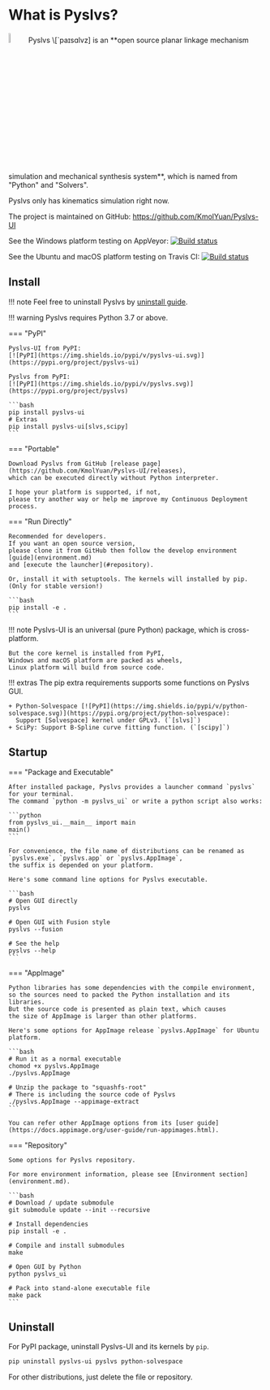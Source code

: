# What is Pyslvs?

<img width="7%" src="https://github.com/KmolYuan/Pyslvs-UI/raw/master/docs/img/favicon.png" alt="pyslvs-icon"/>
Pyslvs \[`paɪsɑlvz] is an
**open source planar linkage mechanism simulation and mechanical synthesis system**,
which is named from "Python" and "Solvers".

Pyslvs only has kinematics simulation right now.

The project is maintained on GitHub: <https://github.com/KmolYuan/Pyslvs-UI>

See the Windows platform testing on AppVeyor:
[![Build status](https://ci.appveyor.com/api/projects/status/d2rxv6psmuj5fco9?svg=true)](https://ci.appveyor.com/project/KmolYuan/pyslvs-ui)

See the Ubuntu and macOS platform testing on Travis CI:
[![Build status](https://img.shields.io/travis/KmolYuan/Pyslvs-UI.svg?logo=travis)](https://travis-ci.org/KmolYuan/Pyslvs-UI)

## Install

!!! note
    Feel free to uninstall Pyslvs by [uninstall guide](#uninstall).

!!! warning
    Pyslvs requires Python 3.7 or above.

=== "PyPI"

    Pyslvs-UI from PyPI:
    [![PyPI](https://img.shields.io/pypi/v/pyslvs-ui.svg)](https://pypi.org/project/pyslvs-ui)

    Pyslvs from PyPI:
    [![PyPI](https://img.shields.io/pypi/v/pyslvs.svg)](https://pypi.org/project/pyslvs)

    ```bash
    pip install pyslvs-ui
    # Extras
    pip install pyslvs-ui[slvs,scipy]
    ```

=== "Portable"

    Download Pyslvs from GitHub [release page](https://github.com/KmolYuan/Pyslvs-UI/releases),
    which can be executed directly without Python interpreter.

    I hope your platform is supported, if not,
    please try another way or help me improve my Continuous Deployment process.

=== "Run Directly"

    Recommended for developers.
    If you want an open source version,
    please clone it from GitHub then follow the develop environment [guide](environment.md)
    and [execute the launcher](#repository).

    Or, install it with setuptools. The kernels will installed by pip.
    (Only for stable version!)

    ```bash
    pip install -e .
    ```

!!! note
    Pyslvs-UI is an universal (pure Python) package, which is cross-platform.

    But the core kernel is installed from PyPI,
    Windows and macOS platform are packed as wheels,
    Linux platform will build from source code.

!!! extras
    The pip extra requirements supports some functions on Pyslvs GUI.

    + Python-Solvespace [![PyPI](https://img.shields.io/pypi/v/python-solvespace.svg)](https://pypi.org/project/python-solvespace):
      Support [Solvespace] kernel under GPLv3. (`[slvs]`)
    + SciPy: Support B-Spline curve fitting function. (`[scipy]`)

[Solvespace]: https://github.com/solvespace/solvespace

## Startup

=== "Package and Executable"

    After installed package, Pyslvs provides a launcher command `pyslvs` for your terminal.
    The command `python -m pyslvs_ui` or write a python script also works:

    ```python
    from pyslvs_ui.__main__ import main
    main()
    ```

    For convenience, the file name of distributions can be renamed as
    `pyslvs.exe`, `pyslvs.app` or `pyslvs.AppImage`,
    the suffix is depended on your platform.

    Here's some command line options for Pyslvs executable.

    ```bash
    # Open GUI directly
    pyslvs

    # Open GUI with Fusion style
    pyslvs --fusion

    # See the help
    pyslvs --help
    ```

=== "AppImage"

    Python libraries has some dependencies with the compile environment,
    so the sources need to packed the Python installation and its libraries.
    But the source code is presented as plain text, which causes
    the size of AppImage is larger than other platforms.

    Here's some options for AppImage release `pyslvs.AppImage` for Ubuntu platform.

    ```bash
    # Run it as a normal executable
    chomod +x pyslvs.AppImage
    ./pyslvs.AppImage

    # Unzip the package to "squashfs-root"
    # There is including the source code of Pyslvs
    ./pyslvs.AppImage --appimage-extract
    ```

    You can refer other AppImage options from its [user guide](https://docs.appimage.org/user-guide/run-appimages.html).

=== "Repository"

    Some options for Pyslvs repository.

    For more environment information, please see [Environment section](environment.md).

    ```bash
    # Download / update submodule
    git submodule update --init --recursive

    # Install dependencies
    pip install -e .

    # Compile and install submodules
    make

    # Open GUI by Python
    python pyslvs_ui

    # Pack into stand-alone executable file
    make pack
    ```

## Uninstall

For PyPI package, uninstall Pyslvs-UI and its kernels by `pip`.

```bash
pip uninstall pyslvs-ui pyslvs python-solvespace
```

For other distributions, just delete the file or repository.
